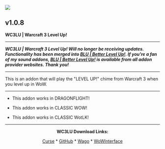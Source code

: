 [![](https://img.shields.io/static/v1?label=Donate&message=CashApp&color=brightgreen)](https://bit.ly/3fyxxSU)

v1.0.8
------------------------------

**WC3LU | Warcraft 3 Level Up!**

------------------------------

***WC3LU | Warcraft 3 Level Up! Will no longer be receiving updates. Functionality has been merged into [BLU | Better Level Up!](https://www.curseforge.com/wow/addons/blu-better-level-up "This link takes you to the Curseforge.com website, you may download it here and help support the developers."). If you're a fan of my sound addons, [BLU | Better Level Up!](https://www.curseforge.com/wow/addons/blu-better-level-up "This link takes you to the Curseforge.com website, you may download it here and help support the developers.") is available from all addon provider websites. Thank you!***

------------------------------

This is an addon that will play the "LEVEL UP!" chime from Warcraft 3 when you level up in WoW.

------------------------------

- This addon works in DRAGONFLIGHT!

- This addon works in CLASSIC WOW!

- This addon works in CLASSIC WotLK!

------------------------------
<div align="center">

**WC3LU Download Links:**

[Curse](https://www.curseforge.com/wow/addons/wc3lu-warcraft-3-level-up "This link takes you to the Curseforge.com website, you may download it here and help support the developers.") * [GitHub](https://github.com/donniedice/WC3LU "This link takes you to the GitHub.com website, you may download it here.") * [Wago](https://addons.wago.io/addons/wc3lu "This link takes you to the Wago.io website, you may download it here and help support the developers.") * [WoWInterface](https://www.wowinterface.com/downloads/info26266-WC3LU-Warcraft3LevelUp.html "This link takes you to the WoWInterface.com website, you may download it here.")

</div>
